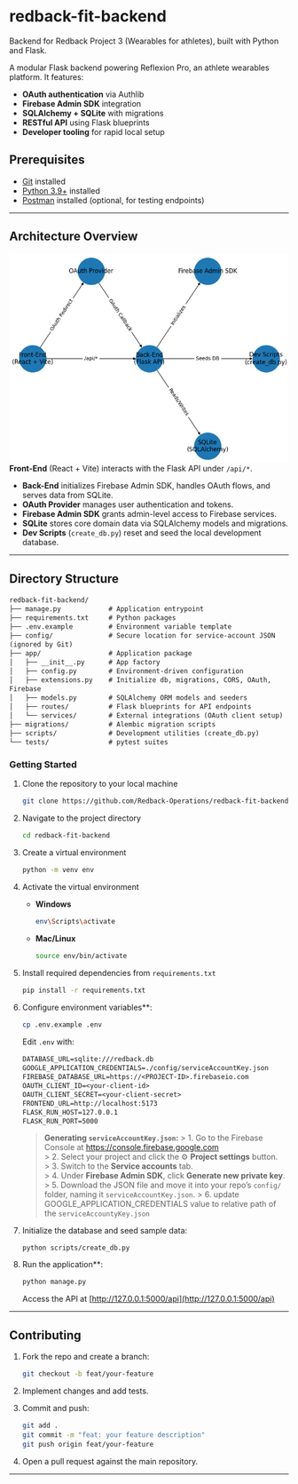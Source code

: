 # redback-fit-backend

Backend for Redback Project 3 (Wearables for athletes), built with Python and Flask.

A modular Flask backend powering Reflexion Pro, an athlete wearables platform. It features:

* **OAuth authentication** via Authlib
* **Firebase Admin SDK** integration
* **SQLAlchemy + SQLite** with migrations
* **RESTful API** using Flask blueprints
* **Developer tooling** for rapid local setup

## Prerequisites
- [Git](https://git-scm.com/downloads) installed
- [Python 3.9+](https://www.python.org/downloads/) installed
- [Postman](https://www.postman.com/downloads/) installed (optional, for testing endpoints)

---

## Architecture Overview

![Local Image](assets/architecture.png)
 **Front-End** (React + Vite) interacts with the Flask API under `/api/*`.
* **Back-End** initializes Firebase Admin SDK, handles OAuth flows, and serves data from SQLite.
* **OAuth Provider** manages user authentication and tokens.
* **Firebase Admin SDK** grants admin-level access to Firebase services.
* **SQLite** stores core domain data via SQLAlchemy models and migrations.
* **Dev Scripts** (`create_db.py`) reset and seed the local development database.

---

## Directory Structure

```
redback-fit-backend/
├── manage.py            # Application entrypoint
├── requirements.txt     # Python packages
├── .env.example         # Environment variable template
├── config/              # Secure location for service-account JSON (ignored by Git)
├── app/                 # Application package
│   ├── __init__.py      # App factory
│   ├── config.py        # Environment-driven configuration
│   ├── extensions.py    # Initialize db, migrations, CORS, OAuth, Firebase
│   ├── models.py        # SQLAlchemy ORM models and seeders
│   ├── routes/          # Flask blueprints for API endpoints
│   └── services/        # External integrations (OAuth client setup)
├── migrations/          # Alembic migration scripts
├── scripts/             # Development utilities (create_db.py)
└── tests/               # pytest suites
```

### Getting Started
1. Clone the repository to your local machine  
    ```bash
    git clone https://github.com/Redback-Operations/redback-fit-backend.git
    ```

2. Navigate to the project directory  
    ```bash
    cd redback-fit-backend
    ```

3. Create a virtual environment  
    ```bash
    python -m venv env
    ```

4. Activate the virtual environment  
    - **Windows**  
        ```bash
        env\Scripts\activate
        ```
    - **Mac/Linux**  
        ```bash
        source env/bin/activate
        ```

5. Install required dependencies from `requirements.txt`  
    ```bash
    pip install -r requirements.txt
    ```

6. Configure environment variables**:

   ```bash
   cp .env.example .env
   ```

   Edit `.env` with:

   ```dotenv
   DATABASE_URL=sqlite:///redback.db
   GOOGLE_APPLICATION_CREDENTIALS=./config/serviceAccountKey.json
   FIREBASE_DATABASE_URL=https://<PROJECT-ID>.firebaseio.com
   OAUTH_CLIENT_ID=<your-client-id>
   OAUTH_CLIENT_SECRET=<your-client-secret>
   FRONTEND_URL=http://localhost:5173
   FLASK_RUN_HOST=127.0.0.1
   FLASK_RUN_PORT=5000
   ```
    >  **Generating `serviceAccountKey.json`:**
        > 1. Go to the Firebase Console at https://console.firebase.google.com  
        > 2. Select your project and click the ⚙️ **Project settings** button.  
        > 3. Switch to the **Service accounts** tab.  
        > 4. Under **Firebase Admin SDK**, click **Generate new private key**.  
        > 5. Download the JSON file and move it into your repo’s `config/` folder, naming it `serviceAccountKey.json`.
        > 6. update GOOGLE_APPLICATION_CREDENTIALS value to relative path of the `serviceAccountyKey.json`

7. Initialize the database and seed sample data:

   ```bash
   python scripts/create_db.py
   ```

8. Run the application**:

   ```bash
   python manage.py
   ```

   Access the API at [http://127.0.0.1:5000/api](http://127.0.0.1:5000/api)

---

## Contributing

1. Fork the repo and create a branch:

   ```bash
   git checkout -b feat/your-feature
   ```
2. Implement changes and add tests.
3. Commit and push:

   ```bash
   git add .
   git commit -m "feat: your feature description"
   git push origin feat/your-feature
   ```
4. Open a pull request against the main repository.

---